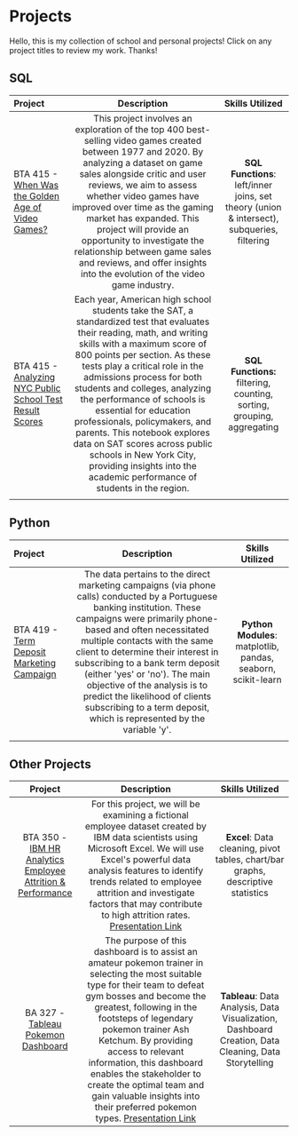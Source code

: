 # Projects
Hello, this is my collection of school and personal projects! Click on any project titles to review my work. Thanks!



## SQL

| Project         | Description          | Skills Utilized  |
| :------------------- |:---------------------:| :--------------:|
| BTA 415 - [When Was the Golden Age of Video Games?](https://github.com/Rickatronn/Projects/blob/main/VideoGames.ipynb)     | This project involves an exploration of the top 400 best-selling video games created between 1977 and 2020. By analyzing a dataset on game sales alongside critic and user reviews, we aim to assess whether video games have improved over time as the gaming market has expanded. This project will provide an opportunity to investigate the relationship between game sales and reviews, and offer insights into the evolution of the video game industry. | **SQL Functions**: left/inner joins, set theory (union & intersect), subqueries, filtering|
| BTA 415 - [Analyzing NYC Public School Test Result Scores](https://github.com/Rickatronn/Projects/blob/main/NYC.ipynb)  | Each year, American high school students take the SAT, a standardized test that evaluates their reading, math, and writing skills with a maximum score of 800 points per section. As these tests play a critical role in the admissions process for both students and colleges, analyzing the performance of schools is essential for education professionals, policymakers, and parents. This notebook explores data on SAT scores across public schools in New York City, providing insights into the academic performance of students in the region.   | **SQL Functions:** filtering, counting, sorting, grouping, aggregating |
|  |  |   |



## Python

| Project         | Description          | Skills Utilized  |
| :------------------- |:---------------------:| :--------------:|
| BTA 419 - [Term Deposit Marketing Campaign](https://github.com/Rickatronn/Projects/blob/main/Ricky-Truong-BTA419-W23%20.ipynb)     | The data pertains to the direct marketing campaigns (via phone calls) conducted by a Portuguese banking institution. These campaigns were primarily phone-based and often necessitated multiple contacts with the same client to determine their interest in subscribing to a bank term deposit (either 'yes' or 'no'). The main objective of the analysis is to predict the likelihood of clients subscribing to a term deposit, which is represented by the variable 'y'. | **Python Modules**: matplotlib, pandas, seaborn, scikit-learn
|  |  |   |



## Other Projects

| Project        | Description           | Skills Utilized  |
| :-------------------: |:---------------------:| :--------------:|
| BTA 350 - [IBM HR Analytics Employee Attrition & Performance](https://github.com/Rickatronn/Projects/blob/main/Final%20BTA%20350%20Analytics%20Project%20Ricky%20Truong.pdf) | For this project, we will be examining a fictional employee dataset created by IBM data scientists using Microsoft Excel. We will use Excel's powerful data analysis features to identify trends related to employee attrition and investigate factors that may contribute to high attrition rates. [Presentation Link](https://youtu.be/PfTXbA0LJSc) | **Excel**: Data cleaning, pivot tables, chart/bar graphs, descriptive statistics |
| BA 327 - [Tableau Pokemon Dashboard](https://public.tableau.com/app/profile/ricky.truong/viz/BA327PokemonDashboard/Storyboard1) | The purpose of this dashboard is to assist an amateur pokemon trainer in selecting the most suitable type for their team to defeat gym bosses and become the greatest, following in the footsteps of legendary pokemon trainer Ash Ketchum. By providing access to relevant information, this dashboard enables the stakeholder to create the optimal team and gain valuable insights into their preferred pokemon types. [Presentation Link](https://www.youtube.com/watch?v=ZugXwvKunxE&list=PLRH-BiOYmc2eeVkrc83H00mQFGuewJoQj&index=3&ab_channel=RickyTruong)| **Tableau**: Data Analysis, Data Visualization, Dashboard Creation, Data Cleaning, Data Storytelling |
